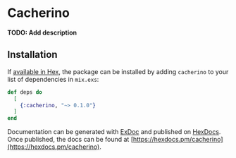 # Cacherino

**TODO: Add description**

## Installation

If [available in Hex](https://hex.pm/docs/publish), the package can be installed
by adding `cacherino` to your list of dependencies in `mix.exs`:

```elixir
def deps do
  [
    {:cacherino, "~> 0.1.0"}
  ]
end
```

Documentation can be generated with [ExDoc](https://github.com/elixir-lang/ex_doc)
and published on [HexDocs](https://hexdocs.pm). Once published, the docs can
be found at [https://hexdocs.pm/cacherino](https://hexdocs.pm/cacherino).


